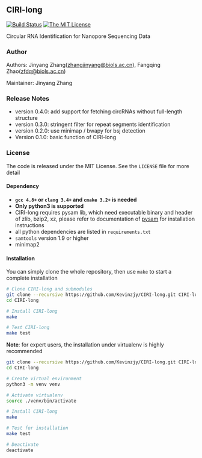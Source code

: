 ## CIRI-long

[![Build Status](https://travis-ci.com/Kevinzjy/CIRI-long.svg?token=sq9vq2uzixNezTJhts8Z&branch=master)](https://travis-ci.com/Kevinzjy/CIRI-long)
[![The MIT License](https://img.shields.io/badge/license-MIT-orange.svg)](https://github.com/Kevinzjy/CIRI-long/blob/master/LICENSE)

Circular RNA Identification for Nanopore Sequencing Data

### Author ###

Authors: Jinyang Zhang(zhangjinyang@biols.ac.cn), Fangqing Zhao(zfdq@biols.ac.cn)

Maintainer: Jinyang Zhang

### Release Notes ###

- version 0.4.0: add support for fetching circRNAs without full-length structure 
- version 0.3.0: stringent filter for repeat segments identification
- version 0.2.0: use minimap / bwapy for bsj detection
- Version 0.1.0: basic function of CIRI-long

### License ### 

The code is released under the MIT License. See the `LICENSE` file for more detail

#### Dependency

- **`gcc 4.8+` or `clang 3.4+` and `cmake 3.2+` is needed**
- **Only python3 is supported**
- CIRI-long requires pysam lib, which need executable binary and header of zlib, bzip2, xz, 
please refer to documentation of [pysam](https://pysam.readthedocs.io/en/latest/installation.html) for installation instructions
- all python dependencies are listed in `requirements.txt`
- `samtools` version 1.9 or higher
- minimap2

#### Installation

You can simply clone the whole repository, then use `make` to start a complete installation 

```bash
# Clone CIRI-long and submodules
git clone --recursive https://github.com/Kevinzjy/CIRI-long.git CIRI-long
cd CIRI-long

# Install CIRI-long 
make

# Test CIRI-long
make test
```

**Note**: for expert users, the installation under virtualenv is highly recommended

```bash
git clone --recursive https://github.com/Kevinzjy/CIRI-long.git CIRI-long
cd CIRI-long

# Create virtual environment
python3 -m venv venv

# Activate virtualenv
source ./venv/bin/activate

# Install CIRI-long
make

# Test for installation
make test

# Deactivate
deactivate
```

